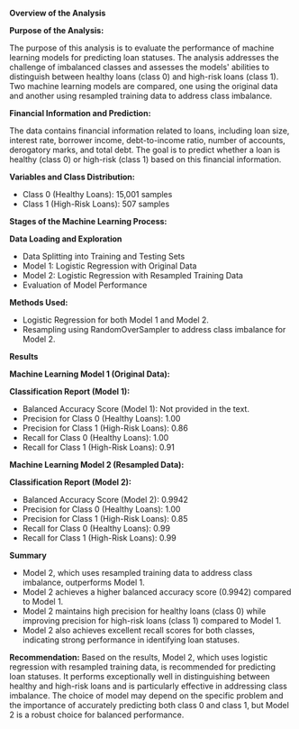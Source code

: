 **Overview of the Analysis**

**Purpose of the Analysis:**

The purpose of this analysis is to evaluate the performance of machine learning models for predicting loan statuses. The analysis addresses the challenge of imbalanced classes and assesses the models' abilities to distinguish between healthy loans (class 0) and high-risk loans (class 1). Two machine learning models are compared, one using the original data and another using resampled training data to address class imbalance.

**Financial Information and Prediction:**

The data contains financial information related to loans, including loan size, interest rate, borrower income, debt-to-income ratio, number of accounts, derogatory marks, and total debt. The goal is to predict whether a loan is healthy (class 0) or high-risk (class 1) based on this financial information.

**Variables and Class Distribution:**

- Class 0 (Healthy Loans): 15,001 samples
- Class 1 (High-Risk Loans): 507 samples


**Stages of the Machine Learning Process:**

**Data Loading and Exploration**

- Data Splitting into Training and Testing Sets
- Model 1: Logistic Regression with Original Data
- Model 2: Logistic Regression with Resampled Training Data
- Evaluation of Model Performance

**Methods Used:**

- Logistic Regression for both Model 1 and Model 2.
- Resampling using RandomOverSampler to address class imbalance for Model 2.


**Results**

**Machine Learning Model 1 (Original Data):**

**Classification Report (Model 1):**

- Balanced Accuracy Score (Model 1): Not provided in the text.
- Precision for Class 0 (Healthy Loans): 1.00
- Precision for Class 1 (High-Risk Loans): 0.86
- Recall for Class 0 (Healthy Loans): 1.00
- Recall for Class 1 (High-Risk Loans): 0.91

**Machine Learning Model 2 (Resampled Data):**

**Classification Report (Model 2):**

- Balanced Accuracy Score (Model 2): 0.9942
- Precision for Class 0 (Healthy Loans): 1.00
- Precision for Class 1 (High-Risk Loans): 0.85
- Recall for Class 0 (Healthy Loans): 0.99
- Recall for Class 1 (High-Risk Loans): 0.99


**Summary**

- Model 2, which uses resampled training data to address class imbalance, outperforms Model 1.
- Model 2 achieves a higher balanced accuracy score (0.9942) compared to Model 1.
- Model 2 maintains high precision for healthy loans (class 0) while improving precision for high-risk loans (class 1) compared to Model 1.
- Model 2 also achieves excellent recall scores for both classes, indicating strong performance in identifying loan statuses.

**Recommendation:**
Based on the results, Model 2, which uses logistic regression with resampled training data, is recommended for predicting loan statuses. It performs exceptionally well in distinguishing between healthy and high-risk loans and is particularly effective in addressing class imbalance. The choice of model may depend on the specific problem and the importance of accurately predicting both class 0 and class 1, but Model 2 is a robust choice for balanced performance.
